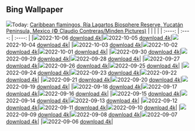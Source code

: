 ## Bing Wallpaper
![](./wallpaper/2022-10-06.jpg)Today: [Caribbean flamingos, Ría Lagartos Biosphere Reserve, Yucatán Peninsula, Mexico (© Claudio Contreras/Minden Pictures)](./wallpaper/2022-10-06.jpg)
|      |      |      |
| :----: | :----: | :----: |
|![](./wallpaper/2022-10-06_sm.jpg)2022-10-06 [download 4k](./wallpaper/2022-10-06.jpg)|![](./wallpaper/2022-10-05_sm.jpg)2022-10-05 [download 4k](./wallpaper/2022-10-05.jpg)|![](./wallpaper/2022-10-04_sm.jpg)2022-10-04 [download 4k](./wallpaper/2022-10-04.jpg)|
|![](./wallpaper/2022-10-03_sm.jpg)2022-10-03 [download 4k](./wallpaper/2022-10-03.jpg)|![](./wallpaper/2022-10-02_sm.jpg)2022-10-02 [download 4k](./wallpaper/2022-10-02.jpg)|![](./wallpaper/2022-10-01_sm.jpg)2022-10-01 [download 4k](./wallpaper/2022-10-01.jpg)|
|![](./wallpaper/2022-09-30_sm.jpg)2022-09-30 [download 4k](./wallpaper/2022-09-30.jpg)|![](./wallpaper/2022-09-29_sm.jpg)2022-09-29 [download 4k](./wallpaper/2022-09-29.jpg)|![](./wallpaper/2022-09-28_sm.jpg)2022-09-28 [download 4k](./wallpaper/2022-09-28.jpg)|
|![](./wallpaper/2022-09-27_sm.jpg)2022-09-27 [download 4k](./wallpaper/2022-09-27.jpg)|![](./wallpaper/2022-09-26_sm.jpg)2022-09-26 [download 4k](./wallpaper/2022-09-26.jpg)|![](./wallpaper/2022-09-25_sm.jpg)2022-09-25 [download 4k](./wallpaper/2022-09-25.jpg)|
|![](./wallpaper/2022-09-24_sm.jpg)2022-09-24 [download 4k](./wallpaper/2022-09-24.jpg)|![](./wallpaper/2022-09-23_sm.jpg)2022-09-23 [download 4k](./wallpaper/2022-09-23.jpg)|![](./wallpaper/2022-09-22_sm.jpg)2022-09-22 [download 4k](./wallpaper/2022-09-22.jpg)|
|![](./wallpaper/2022-09-21_sm.jpg)2022-09-21 [download 4k](./wallpaper/2022-09-21.jpg)|![](./wallpaper/2022-09-20_sm.jpg)2022-09-20 [download 4k](./wallpaper/2022-09-20.jpg)|![](./wallpaper/2022-09-19_sm.jpg)2022-09-19 [download 4k](./wallpaper/2022-09-19.jpg)|
|![](./wallpaper/2022-09-18_sm.jpg)2022-09-18 [download 4k](./wallpaper/2022-09-18.jpg)|![](./wallpaper/2022-09-17_sm.jpg)2022-09-17 [download 4k](./wallpaper/2022-09-17.jpg)|![](./wallpaper/2022-09-16_sm.jpg)2022-09-16 [download 4k](./wallpaper/2022-09-16.jpg)|
|![](./wallpaper/2022-09-15_sm.jpg)2022-09-15 [download 4k](./wallpaper/2022-09-15.jpg)|![](./wallpaper/2022-09-14_sm.jpg)2022-09-14 [download 4k](./wallpaper/2022-09-14.jpg)|![](./wallpaper/2022-09-13_sm.jpg)2022-09-13 [download 4k](./wallpaper/2022-09-13.jpg)|
|![](./wallpaper/2022-09-12_sm.jpg)2022-09-12 [download 4k](./wallpaper/2022-09-12.jpg)|![](./wallpaper/2022-09-11_sm.jpg)2022-09-11 [download 4k](./wallpaper/2022-09-11.jpg)|![](./wallpaper/2022-09-10_sm.jpg)2022-09-10 [download 4k](./wallpaper/2022-09-10.jpg)|
|![](./wallpaper/2022-09-09_sm.jpg)2022-09-09 [download 4k](./wallpaper/2022-09-09.jpg)|![](./wallpaper/2022-09-08_sm.jpg)2022-09-08 [download 4k](./wallpaper/2022-09-08.jpg)|![](./wallpaper/2022-09-07_sm.jpg)2022-09-07 [download 4k](./wallpaper/2022-09-07.jpg)|
|![](./wallpaper/2022-09-06_sm.jpg)2022-09-06 [download 4k](./wallpaper/2022-09-06.jpg)|